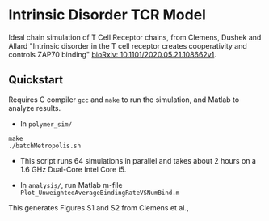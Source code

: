 # Intrinsic Disorder TCR Model

Ideal chain simulation of T Cell Receptor chains, from Clemens, Dushek and Allard "Intrinsic disorder in the T cell receptor creates cooperativity and controls ZAP70 binding" [bioRxiv: 10.1101/2020.05.21.108662v1](https://www.biorxiv.org/content/10.1101/2020.05.21.108662v1).

## Quickstart

Requires C compiler `gcc` and `make` to run the simulation, and Matlab to analyze results.

* In `polymer_sim/`

```
make
./batchMetropolis.sh
```

* This script runs 64 simulations in parallel and takes about 2 hours on a 1.6 GHz Dual-Core Intel Core i5.

* In `analysis/`, run Matlab m-file `Plot_UnweightedAverageBindingRateVSNumBind.m`

This generates Figures S1 and S2 from Clemens et al.,
